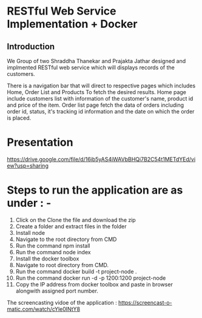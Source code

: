 
# RESTful Web Service Implementation + Docker
## Introduction

We Group of two Shraddha Thanekar and Prajakta Jathar designed and implmented RESTful web service which will displays records of the customers. 

There is a navigation bar that will direct to respective pages which includes Home, Order List and Products To fetch the desired results. Home page include customers list with information of the customer's name, product id and price of the item. Order list page fetch the data of orders including order id, status, it's tracking id information and the date on which the order is placed.
 
# Presentation 

https://drive.google.com/file/d/16ib5yAS4iWAVbBHQi7B2C54t1METdYEd/view?usp=sharing

# Steps to run the application are as under : -
1. Click on the Clone the file and download the zip
2. Create a folder and extract files in the folder
3. Install node
4. Navigate to the root directory from CMD
5. Run the command npm install 
6. Run the command node index 
7. Install the docker toolbox
8. Navigate to root directory from CMD. 
9. Run the command docker build -t project-node .
10. Run the command docker run -d -p 1200:1200 project-node
11. Copy the IP address from docker toolbox and paste in browser alongwith assigned port number.


The screencasting vidoe of the application : https://screencast-o-matic.com/watch/cYle0INtY8
